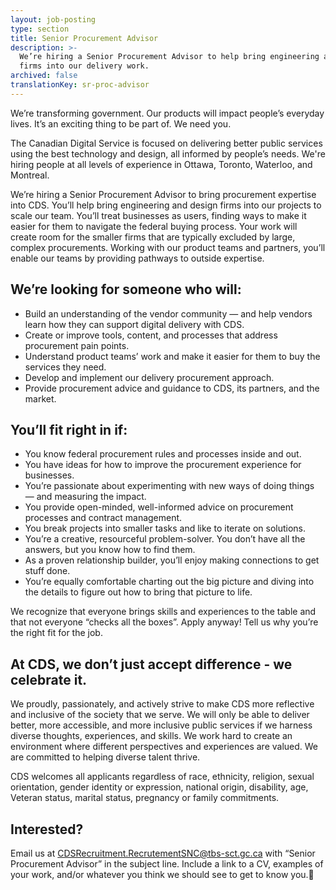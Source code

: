 ```yaml
---
layout: job-posting
type: section
title: Senior Procurement Advisor
description: >-
  We’re hiring a Senior Procurement Advisor to help bring engineering and design
  firms into our delivery work.
archived: false
translationKey: sr-proc-advisor
---
```

We’re transforming government. Our products will impact people’s everyday lives. It’s an exciting thing to be part of. We need you.
 
The Canadian Digital Service is focused on delivering better public services using the best technology and design, all informed by people’s needs. We're hiring people at all levels of experience in Ottawa, Toronto, Waterloo, and Montreal.

We’re hiring a Senior Procurement Advisor to bring procurement expertise into CDS. You’ll help bring engineering and design firms into our projects to scale our team. You’ll treat businesses as users, finding ways to make it easier for them to navigate the federal buying process. Your work will create room for the smaller firms that are typically excluded by large, complex procurements. Working with our product teams and partners, you’ll enable our teams by providing pathways to outside expertise. 

## We’re looking for someone who will:

* Build an understanding of the vendor community — and help vendors learn how they can support digital delivery with CDS.
* Create or improve tools, content, and processes that address procurement pain points.
* Understand product teams’ work and make it easier for them to buy the services they need.
* Develop and implement our delivery procurement approach. 
* Provide procurement advice and guidance to CDS, its partners, and the market. 

## You’ll fit right in if:

* You know federal procurement rules and processes inside and out.
* You have ideas for how to improve the procurement experience for businesses. 
* You’re passionate about experimenting with new ways of doing things — and measuring the impact.
* You provide open-minded, well-informed advice on procurement processes and contract management.
* You break projects into smaller tasks and like to iterate on solutions.
* You’re a creative, resourceful problem-solver. You don’t have all the answers, but you know how to find them.
* As a proven relationship builder, you’ll enjoy making connections to get stuff done. 
* You’re equally comfortable charting out the big picture and diving into the details to figure out how to bring that picture to life. 


We recognize that everyone brings skills and experiences to the table and that not everyone “checks all the boxes”. Apply anyway! Tell us why you’re the right fit for the job.

## At CDS, we don’t just accept difference - we celebrate it. 

We proudly, passionately, and actively strive to make CDS more reflective and inclusive of the society that we serve. We will only be able to deliver better, more accessible, and more inclusive public services if we harness diverse thoughts, experiences, and skills. We work hard to create an environment where different perspectives and experiences are valued. We are committed to helping diverse talent thrive.

CDS welcomes all applicants regardless of race, ethnicity, religion, sexual orientation, gender identity or expression, national origin, disability, age, Veteran status, marital status, pregnancy or family commitments.

## Interested?

Email us at [CDSRecruitment.RecrutementSNC@tbs-sct.gc.ca](mailto:CDSRecruitment.RecrutementSNC@tbs-sct.gc.ca) with “Senior Procurement Advisor” in the subject line. Include a link to a CV, examples of your work, and/or whatever you think we should see to get to know you.
